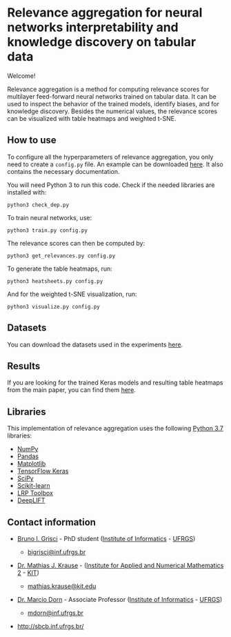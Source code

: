 # Relevance aggregation for neural networks interpretability and knowledge discovery on tabular data

Welcome!

Relevance aggregation is a method for computing relevance scores for multilayer feed-forward neural networks trained on tabular data. It can be used to inspect the behavior of the trained models, identify biases, and for knowledge discovery. Besides the numerical values, the relevance scores can be visualized with table heatmaps and weighted t-SNE.

## How to use

To configure all the hyperparameters of relevance aggregation, you only need to create a ```config.py``` file. An example can be downloaded [here](config.py). It also contains the necessary documentation.

You will need Python 3 to run this code. Check if the needed libraries are installed with:

```
python3 check_dep.py
```
To train neural networks, use:
```
python3 train.py config.py
```
The relevance scores can then be computed by:
```
python3 get_relevances.py config.py
```
To generate the table heatmaps, run:
```
python3 heatsheets.py config.py
```
And for the weighted t-SNE visualization, run:
```
python3 visualize.py config.py
```

## Datasets

You can download the datasets used in the experiments [here](DATA/README.md).

## Results

If you are looking for the trained Keras models and resulting table heatmaps from the main paper, you can find them [here](RESULTS).

## Libraries

This implementation of relevance aggregation uses the following [Python 3.7](https://www.python.org/) libraries:

- [NumPy](https://numpy.org/)
- [Pandas](https://pandas.pydata.org/)
- [Matplotlib](https://matplotlib.org/)
- [TensorFlow Keras](https://www.tensorflow.org/guide/keras)
- [SciPy](https://www.scipy.org/)
- [Scikit-learn](https://scikit-learn.org/stable/)
- [LRP Toolbox](https://github.com/sebastian-lapuschkin/lrp_toolbox)
- [DeepLIFT](https://github.com/kundajelab/deeplift)

## Contact information

- [Bruno I. Grisci](https://orcid.org/0000-0003-4083-5881) - PhD student ([Institute of Informatics](https://www.inf.ufrgs.br/site/en) - [UFRGS](http://www.ufrgs.br/english/home))

    - bigrisci@inf.ufrgs.br

- [Dr. Mathias J. Krause](https://www.lbrg.kit.edu/~mjkrause/) - ([Institute for Applied and Numerical Mathematics 2](http://www.math.kit.edu/ianm2/en) - [KIT](http://www.kit.edu/english/index.php))

    - mathias.krause@kit.edu

- [Dr. Marcio Dorn](https://orcid.org/0000-0001-8534-3480) - Associate Professor ([Institute of Informatics](https://www.inf.ufrgs.br/site/en) - [UFRGS](http://www.ufrgs.br/english/home))

    - mdorn@inf.ufrgs.br

- http://sbcb.inf.ufrgs.br/